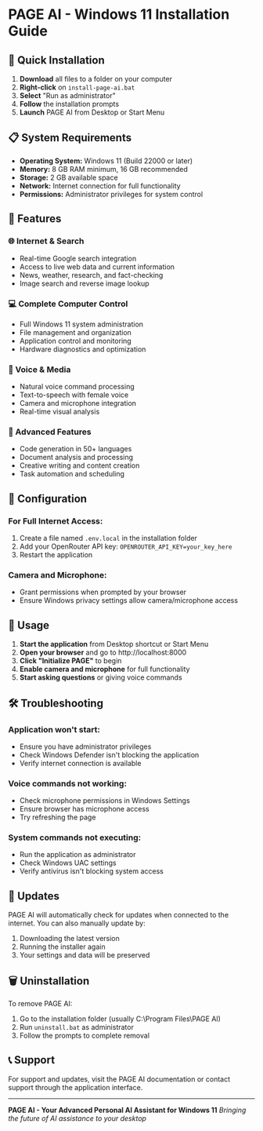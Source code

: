 # PAGE AI - Windows 11 Installation Guide

## 🚀 Quick Installation

1. **Download** all files to a folder on your computer
2. **Right-click** on `install-page-ai.bat`
3. **Select** "Run as administrator"
4. **Follow** the installation prompts
5. **Launch** PAGE AI from Desktop or Start Menu

## 📋 System Requirements

- **Operating System:** Windows 11 (Build 22000 or later)
- **Memory:** 8 GB RAM minimum, 16 GB recommended
- **Storage:** 2 GB available space
- **Network:** Internet connection for full functionality
- **Permissions:** Administrator privileges for system control

## 🌟 Features

### 🌐 Internet & Search
- Real-time Google search integration
- Access to live web data and current information
- News, weather, research, and fact-checking
- Image search and reverse image lookup

### 💻 Complete Computer Control
- Full Windows 11 system administration
- File management and organization
- Application control and monitoring
- Hardware diagnostics and optimization

### 🎤 Voice & Media
- Natural voice command processing
- Text-to-speech with female voice
- Camera and microphone integration
- Real-time visual analysis

### 🔧 Advanced Features
- Code generation in 50+ languages
- Document analysis and processing
- Creative writing and content creation
- Task automation and scheduling

## 🔧 Configuration

### For Full Internet Access:
1. Create a file named `.env.local` in the installation folder
2. Add your OpenRouter API key: `OPENROUTER_API_KEY=your_key_here`
3. Restart the application

### Camera and Microphone:
- Grant permissions when prompted by your browser
- Ensure Windows privacy settings allow camera/microphone access

## 🚀 Usage

1. **Start the application** from Desktop shortcut or Start Menu
2. **Open your browser** and go to http://localhost:8000
3. **Click "Initialize PAGE"** to begin
4. **Enable camera and microphone** for full functionality
5. **Start asking questions** or giving voice commands

## 🛠️ Troubleshooting

### Application won't start:
- Ensure you have administrator privileges
- Check Windows Defender isn't blocking the application
- Verify internet connection is available

### Voice commands not working:
- Check microphone permissions in Windows Settings
- Ensure browser has microphone access
- Try refreshing the page

### System commands not executing:
- Run the application as administrator
- Check Windows UAC settings
- Verify antivirus isn't blocking system access

## 🔄 Updates

PAGE AI will automatically check for updates when connected to the internet. You can also manually update by:
1. Downloading the latest version
2. Running the installer again
3. Your settings and data will be preserved

## 🗑️ Uninstallation

To remove PAGE AI:
1. Go to the installation folder (usually C:\Program Files\PAGE AI)
2. Run `uninstall.bat` as administrator
3. Follow the prompts to complete removal

## 📞 Support

For support and updates, visit the PAGE AI documentation or contact support through the application interface.

---

**PAGE AI - Your Advanced Personal AI Assistant for Windows 11**
*Bringing the future of AI assistance to your desktop*
